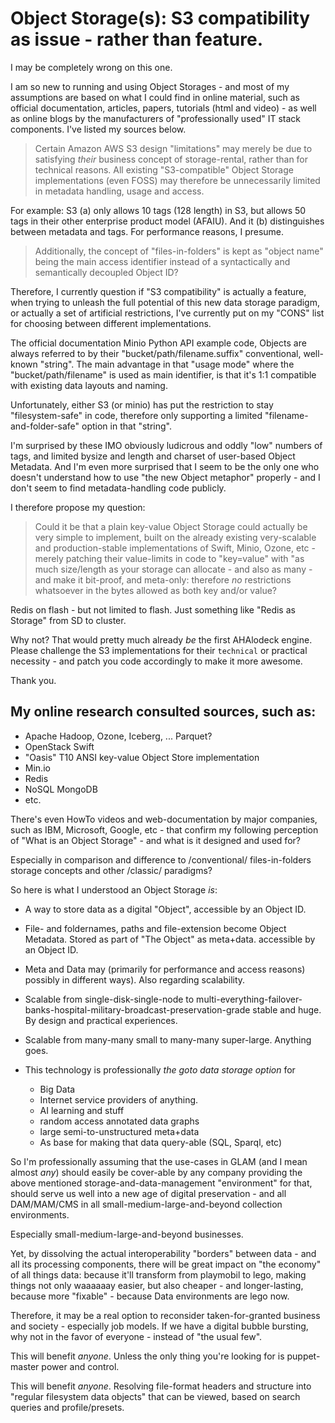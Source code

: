 # Object Storage(s): S3 compatibility as issue - rather than feature.

I may be completely wrong on this one.

I am so new to running and using Object Storages - and most of my assumptions are based on what I could find in online material, such as official documentation, articles, papers, tutorials (html and video) - as well as online blogs by the manufacturers of "professionally used" IT stack components.
I've listed my sources below.

> Certain Amazon AWS S3 design "limitations" may merely be due to satisfying *their* business concept of storage-rental, rather than for technical reasons.
> All existing "S3-compatible" Object Storage implementations (even FOSS) may therefore be unnecessarily limited in metadata handling, usage and access.

For example: S3 (a) only allows 10 tags (128 length) in S3, but allows 50 tags in their other enterprise product model (AFAIU). And it (b) distinguishes between metadata and tags. For performance reasons, I presume.

> Additionally, the concept of "files-in-folders" is kept as "object name" being the main access identifier instead of a syntactically and semantically decoupled Object ID?

Therefore, I currently question if "S3 compatibility" is actually a feature, when trying to unleash the full potential of this new data storage paradigm, or actually a set of artificial restrictions, I've currently put on my "CONS" list for choosing between different implementations.

The official documentation Minio Python API example code, Objects are always referred to by their "bucket/path/filename.suffix" conventional, well-known "string".
The main advantage in that "usage mode" where the "bucket/path/filename" is used as main identifier, is that it's 1:1 compatible with existing data layouts and naming.

Unfortunately, either S3 (or minio) has put the restriction to stay "filesystem-safe" in code, therefore only supporting a limited "filename-and-folder-safe" option in that "string".

I'm surprised by these IMO obviously ludicrous and oddly "low" numbers of tags, and limited bysize and length and charset of user-based Object Metadata. And I'm even more surprised that I seem to be the only one who doesn't understand how to use "the new Object metaphor" properly - and I don't seem to find metadata-handling code publicly.


I therefore propose my question:

> Could it be that a plain key-value Object Storage could actually be very simple to implement, built on the already existing very-scalable and production-stable implementations of Swift, Minio, Ozone, etc - merely patching their value-limits in code to "key=value" with "as much size/length as your storage can allocate - and also as many - and make it bit-proof, and meta-only: therefore *no* restrictions whatsoever in the bytes allowed as both key and/or value?

Redis on flash - but not limited to flash.
Just something like "Redis as Storage" from SD to cluster.

Why not?
That would pretty much already *be* the first AHAlodeck engine.
Please challenge the S3 implementations for their `technical` or practical necessity - and patch you code accordingly to make it more awesome.



Thank you.


## My online research consulted sources, such as:

  * Apache Hadoop, Ozone, Iceberg, ... Parquet?
  * OpenStack Swift
  * "Oasis" T10 ANSI key-value Object Store implementation
  * Min.io
  * Redis
  * NoSQL MongoDB
  * etc.

There's even HowTo videos and web-documentation by major companies, such as IBM, Microsoft, Google, etc - that confirm my following perception of "What is an Object Storage" - and what is it designed and used for?

Especially in comparison and difference to /conventional/ files-in-folders storage concepts and other /classic/ paradigms?

So here is what I understood an Object Storage *is*:

  * A way to store data as a digital "Object", accessible by an Object ID.
  * File- and foldernames, paths and file-extension become Object Metadata.
    Stored as part of "The Object" as meta+data. accessible by an Object ID.

  * Meta and Data may (primarily for performance and access reasons) possibly in different ways).
    Also regarding scalability.

  * Scalable from single-disk-single-node to multi-everything-failover-banks-hospital-military-broadcast-preservation-grade stable and huge. By design and practical experiences.

  * Scalable from many-many small to many-many super-large. Anything goes.

  * This technology is professionally *the goto data storage option* for
    * Big Data
    * Internet service providers of anything.
    * AI learning and stuff
    * random access annotated data graphs
    * large semi-to-unstructured meta+data
    * As base for making that data query-able (SQL, Sparql, etc)


So I'm professionally assuming that the use-cases in GLAM (and I mean almost *any*) should easily be cover-able by any company providing the above mentioned storage-and-data-management "environment" for that, should serve us well into a new age of digital preservation - and all DAM/MAM/CMS in all small-medium-large-and-beyond collection environments.

Especially small-medium-large-and-beyond businesses.

Yet, by dissolving the actual interoperability "borders" between data - and all its processing components, there will be great impact on "the economy" of all things data: because it'll transform from playmobil to lego, making things not only waaaaaay easier, but also cheaper - and longer-lasting, because more "fixable" - because Data environments are lego now.

Therefore, it may be a real option to reconsider taken-for-granted business and society - especially job models.
If we have a digital bubble bursting, why not in the favor of everyone - instead of "the usual few".

This will benefit *anyone*.
Unless the only thing you're looking for is puppet-master power and control.


This will benefit *anyone*.
Resolving file-format headers and structure into "regular filesystem data objects" that can be viewed, based on search queries and profile/presets.

